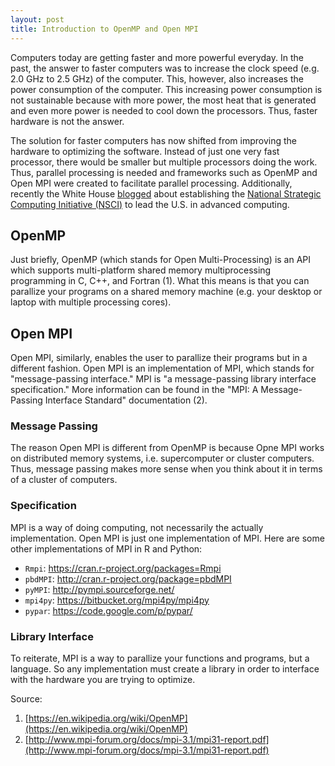 ```yaml
---
layout: post
title: Introduction to OpenMP and Open MPI
---
```


Computers today are getting faster and more powerful everyday. In the past, the
answer to faster computers was to increase the clock speed (e.g. 2.0 GHz to 2.5
GHz) of the computer. This, however, also increases the power consumption of the
computer. This increasing power consumption is not sustainable because with more
power, the most heat that is generated and even more power is needed to cool
down the processors. Thus, faster hardware is not the answer.

The solution for faster computers has now shifted from improving the hardware to
optimizing the software. Instead of just one very fast processor, there would be
smaller but multiple processors doing the work. Thus, parallel processing is
needed and frameworks such as OpenMP and Open MPI were created to facilitate
parallel processing. Additionally, recently the White House [blogged][wh] about
establishing the [National Strategic Computing Initiative (NSCI)][nsci] to lead the
U.S. in advanced computing.

[wh]: https://www.whitehouse.gov/blog/2015/07/29/advancing-us-leadership-high-performance-computing
[nsci]:
https://www.whitehouse.gov/sites/default/files/microsites/ostp/nsci_fact_sheet.pdf

## OpenMP

Just briefly, OpenMP (which stands for Open Multi-Processing) is an API which
supports multi-platform shared memory multiprocessing programming in C, C++, and
Fortran (1). What this means is that you can parallize your programs on a shared
memory machine (e.g. your desktop or laptop with multiple processing cores).

[1]: https://en.wikipedia.org/wiki/OpenMP

## Open MPI

Open MPI, similarly, enables the user to parallize their programs but in a
different fashion. Open MPI is an implementation of MPI, which stands for
"message-passing interface." MPI is "a message-passing library interface
specification." More information can be found in the "MPI: A Message-Passing
Interface Standard" documentation (2).

[2]: http://www.mpi-forum.org/docs/mpi-3.1/mpi31-report.pdf

### Message Passing

The reason Open MPI is different from OpenMP is because Opne MPI works on
distributed memory systems, i.e. supercomputer or cluster computers. Thus,
message passing makes more sense when you think about it in terms of a cluster
of computers. 

### Specification

MPI is a way of doing computing, not necessarily the actually implementation.
Open MPI is just one implementation of MPI. Here are some other implementations
of MPI in R and Python:

- `Rmpi`: https://cran.r-project.org/packages=Rmpi
- `pbdMPI`: http://cran.r-project.org/package=pbdMPI
- `pyMPI`: http://pympi.sourceforge.net/
- `mpi4py`: https://bitbucket.org/mpi4py/mpi4py
- `pypar`: https://code.google.com/p/pypar/

### Library Interface

To reiterate, MPI is a way to parallize your functions and programs, but a
language. So any implementation must create a library in order to interface with
the hardware you are trying to optimize.

Source:

1. [https://en.wikipedia.org/wiki/OpenMP](https://en.wikipedia.org/wiki/OpenMP)
2. [http://www.mpi-forum.org/docs/mpi-3.1/mpi31-report.pdf](http://www.mpi-forum.org/docs/mpi-3.1/mpi31-report.pdf)
